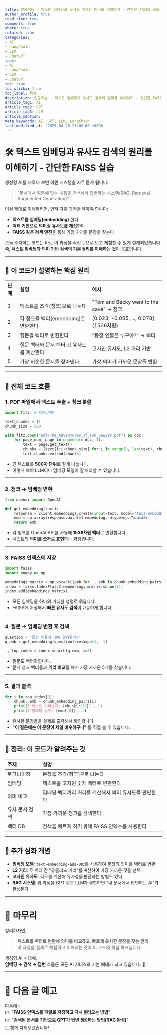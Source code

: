 ```yaml
---
title: 인공지능 - 텍스트 임베딩과 유사도 검색의 원리를 이해하기 - 간단한 FAISS 실습
author_profile: true
read_time: true
comments: true
share: true
related: true
categories:
- AI
- LangChain
- LLM
- ChatGPT
tags:
- AI
- LangChain
- LLM
- ChatGPT
toc: true
toc_sticky: true
toc_label: 목차
description: 인공지능 - 텍스트 임베딩과 유사도 검색의 원리를 이해하기 - 간단한 FAISS 실습
article_tag1: AI
article_tag2: GPT
article_tag3: LLM
article_section: 
meta_keywords: AI, GPT, LLM, LangChain
last_modified_at: '2025-04-28 21:00:00 +0800'
---
```



# 🛠 텍스트 임베딩과 유사도 검색의 원리를 이해하기 - 간단한 FAISS 실습

생성형 AI를 다루다 보면 이런 시스템을 자주 듣게 됩니다:

> "문서에서 질문에 맞는 내용을 검색해서 답변하는 시스템(RAG, Retrieval Augmented Generation)"

이걸 제대로 이해하려면, 먼저 다음 과정을 알아야 합니다:

- **텍스트를 임베딩(embedding)** 한다
- **벡터 기반으로 의미상 유사도를 계산**한다
- **FAISS 같은 검색 엔진**을 통해 가장 가까운 문장을 찾는다

오늘 소개하는 코드는 바로 이 과정을 직접 눈으로 보고 체험할 수 있게 설계되었습니다.  
**즉, 텍스트 임베딩과 의미 기반 검색의 기본 원리를 이해하는 것**이 목표입니다.

---

## 🧠 이 코드가 설명하는 핵심 원리

| 단계 | 설명 | 예시 |
|:---|:---|:---|
| 1 | 텍스트를 조각(청크)으로 나눈다 | "Tom and Becky went to the cave" → 청크 |
| 2 | 각 청크를 벡터(embedding)로 변환한다 | [0.023, -0.055, ..., 0.078] (1536차원) |
| 3 | 질문을 벡터로 변환한다 | "등장 인물은 누구야?" → 벡터 |
| 4 | 질문 벡터와 문서 벡터 간 유사도를 계산한다 | 코사인 유사도, L2 거리 기반 |
| 5 | 가장 비슷한 문서를 찾아낸다 | 가장 의미가 가까운 문장들 반환 |

---

## 📄 전체 코드 흐름

### 1. PDF 파일에서 텍스트 추출 + 청크 분할

```python
import fitz  # PyMuPDF

text_chunks = []
chunk_size = 500

with fitz.open("pdf/The_Adventures_of_Tom_Sawyer.pdf") as doc:
    for page_num, page in enumerate(doc, 1):
        text = page.get_text()
        chunks = [text[i:i+chunk_size] for i in range(0, len(text), chunk_size)]
        text_chunks.extend(chunks)
```

- 긴 텍스트를 **500자 단위**로 잘게 나눕니다.
- 이렇게 해야 LLM이나 임베딩 모델이 잘 처리할 수 있습니다.

---

### 2. 청크 → 임베딩 변환

```python
from openai import OpenAI

def get_embedding(text):
    response = client.embeddings.create(input=text, model="text-embedding-ada-002")
    emb = np.array(response.data[0].embedding, dtype=np.float32)
    return emb
```

- 각 청크를 OpenAI API를 사용해 **1536차원 벡터**로 변환합니다.
- 텍스트의 **의미를 숫자로 표현**하는 과정입니다.

---

### 3. FAISS 인덱스에 저장

```python
import faiss
import numpy as np

embeddings_matrix = np.vstack([emb for _, emb in chunk_embedding_pairs])
index = faiss.IndexFlatL2(embeddings_matrix.shape[1])
index.add(embeddings_matrix)
```

- 모든 임베딩을 하나의 거대한 행렬로 묶습니다.
- FAISS에 저장해서 **빠른 유사도 검색**이 가능하게 합니다.

---

### 4. 질문 → 임베딩 변환 후 검색

```python
question = "등장 인물에 대해 알려줄래?"
q_emb = get_embedding(question).reshape(1, -1)

_, top_index = index.search(q_emb, k=5)
```

- 질문도 벡터화합니다.
- 문서 청크 벡터들과 **거리 비교**를 해서 가장 가까운 5개를 찾습니다.

---

### 5. 결과 출력

```python
for i in top_index[0]:
    chunk, emb = chunk_embedding_pairs[i]
    print(f"텍스트 미리보기: {chunk[:200]}...")
    print(f"임베딩 일부: {emb[:5]}...")
```

- 유사한 문장들을 실제로 출력해서 확인합니다.
- **"이 질문에는 이 문장이 제일 비슷하구나"** 를 직접 볼 수 있습니다.

---

## 🎯 정리: 이 코드가 알려주는 것

| 주제 | 설명 |
|:---|:---|
| 토크나이징 | 문장을 조각(청크)으로 나눈다 |
| 임베딩 | 텍스트를 고차원 숫자 벡터로 변환한다 |
| 의미 비교 | 임베딩 벡터끼리 거리를 계산해서 의미 유사도를 판단한다 |
| 유사 문서 검색 | 가장 가까운 청크를 검색한다 |
| 벡터 DB | 검색을 빠르게 하기 위해 FAISS 인덱스를 사용한다 |

---

## 🧩 추가 심화 개념

- **임베딩 모델**: `text-embedding-ada-002`를 사용하여 문장의 의미를 벡터로 변환
- **L2 거리**: 두 벡터 간 "유클리드 거리"를 계산하여 가장 가까운 것을 선택
- **코사인 유사도**: 각도를 계산해 유사성을 판단하는 방법도 있다
- **RAG 시스템**: 위 과정을 GPT 같은 LLM과 결합하면 "내 문서에서 답변하는 AI"가 완성된다

---

# 📝 마무리

정리하자면,

> **텍스트를 벡터로 변환해 의미를 비교하고, 빠르게 유사한 문장을 찾는 원리**  
> 이 과정을 실제로 체험하고 이해하는 것이 이 코드의 핵심 목표입니다.

생성형 AI 시대에,  
**임베딩 → 검색 → 답변** 흐름은 모든 AI 서비스의 기본 뼈대가 되고 있습니다. 🚀

---

# 🚀 다음 글 예고

다음에는  
👉 "**FAISS 인덱스를 파일로 저장하고 다시 불러오는 방법**"  
👉 "**검색된 문서를 기반으로 GPT가 답변 생성하는 방법(RAG 완성)**"  
도 함께 다뤄보겠습니다!
